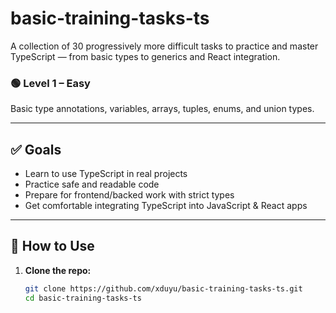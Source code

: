 ﻿# basic-training-tasks-ts

A collection of 30 progressively more difficult tasks to practice and master TypeScript — from basic types to generics and React integration.

### 🟢 Level 1 – Easy
Basic type annotations, variables, arrays, tuples, enums, and union types.

---

## ✅ Goals
- Learn to use TypeScript in real projects
- Practice safe and readable code
- Prepare for frontend/backed work with strict types
- Get comfortable integrating TypeScript into JavaScript & React apps

---

## 🚀 How to Use

1. **Clone the repo:**
   ```bash
   git clone https://github.com/xduyu/basic-training-tasks-ts.git
   cd basic-training-tasks-ts

















